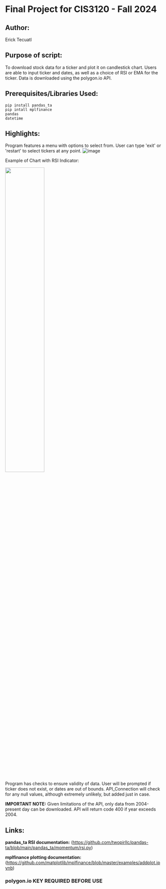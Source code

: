 # Final Project for CIS3120 - Fall 2024

## Author:
Erick Tecuatl

## Purpose of script:
To download stock data for a ticker and plot it on candlestick chart.
Users are able to input ticker and dates, as well as a choice of RSI or EMA for the ticker. 
Data is downloaded using the polygon.io API. 

## Prerequisites/Libraries Used:
    pip install pandas_ta
    pip intall mplfinance
    pandas
    datetime

## Highlights:
Program features a menu with options to select from.  User can type 'exit' or 'restart' to select tickers at any point.
![image](https://github.com/user-attachments/assets/f5d18ebc-4782-42cc-9257-d50f580bdae7)

Example of Chart with RSI Indicator:

<img src="https://github.com/user-attachments/assets/4b12220d-93ab-4e1c-8ec3-f10afb871cd0" width="50%" />


Program has checks to ensure validity of data.  User will be prompted if ticker does not exist, or dates are out of bounds.
API_Connection will check for any null values, although extremely unlikely, but added just in case.  

**IMPORTANT NOTE:** Given limitations of the API, only data from 2004-present day can be downloaded. API will return code 400 if year exceeds 2004.

## Links:
**pandas_ta RSI documentation:** (https://github.com/twopirllc/pandas-ta/blob/main/pandas_ta/momentum/rsi.py)

**mplfinance plotting documentation:** (https://github.com/matplotlib/mplfinance/blob/master/examples/addplot.ipynb)

### polygon.io KEY REQUIRED BEFORE USE 
